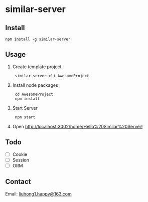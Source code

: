 # similar-server

## Install

    npm install -g similar-server

## Usage

1. Create template project

        similar-server-cli AwesomeProject

2. Install node packages

        cd AwesomeProject
        npm install

3. Start Server

        npm start

4. Open [http://localhost:3002/home/Hello%20Similar%20Server!](http://localhost:3002/home/Hello%20Similar%20Server!)

## Todo

- [ ] Cookie
- [ ] Session
- [ ] ORM

## Contact

Email: [liuhong1.happy@163.com](mailto:liuhong1.happy@163.com)
